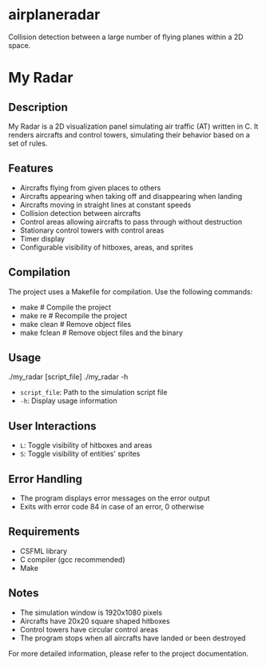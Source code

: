 # airplaneradar
Collision detection between a large number of flying planes within a 2D space.

# My Radar

## Description

My Radar is a 2D visualization panel simulating air traffic (AT) written in C. It renders aircrafts and control towers, simulating their behavior based on a set of rules.

## Features

- Aircrafts flying from given places to others
- Aircrafts appearing when taking off and disappearing when landing
- Aircrafts moving in straight lines at constant speeds
- Collision detection between aircrafts
- Control areas allowing aircrafts to pass through without destruction
- Stationary control towers with control areas
- Timer display
- Configurable visibility of hitboxes, areas, and sprites

## Compilation

The project uses a Makefile for compilation. Use the following commands:

- make # Compile the project
- make re # Recompile the project
- make clean # Remove object files
- make fclean # Remove object files and the binary

## Usage

./my_radar [script_file]
./my_radar -h

- `script_file`: Path to the simulation script file
- `-h`: Display usage information

## User Interactions

- `L`: Toggle visibility of hitboxes and areas
- `S`: Toggle visibility of entities' sprites

## Error Handling

- The program displays error messages on the error output
- Exits with error code 84 in case of an error, 0 otherwise

## Requirements

- CSFML library
- C compiler (gcc recommended)
- Make

## Notes

- The simulation window is 1920x1080 pixels
- Aircrafts have 20x20 square shaped hitboxes
- Control towers have circular control areas
- The program stops when all aircrafts have landed or been destroyed

For more detailed information, please refer to the project documentation.

